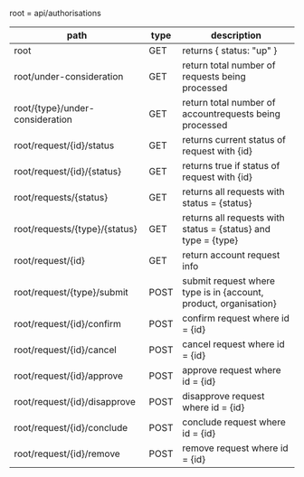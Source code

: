 root =  api/authorisations

|path | type | description|
|---|---|---|
|root|GET| returns { status: "up" }|
|root/under-consideration |GET| return total number of requests being processed
|root/{type}/under-consideration |GET| return total number of accountrequests being processed
|root/request/{id}/status |GET| returns current status of request with {id}|
|root/request/{id}/{status} |GET| returns true if status of request with {id}| is {status}
|root/requests/{status} |GET| returns all requests with status = {status}
|root/requests/{type}/{status} |GET| returns all requests with status = {status} and type = {type}
|root/request/{id}|GET| return  account request info
|root/request/{type}/submit|POST| submit request where type is in {account, product, organisation}
|root/request/{id}/confirm|POST| confirm request where id = {id} 
|root/request/{id}/cancel|POST| cancel request where id = {id} 
|root/request/{id}/approve|POST| approve request where id = {id} 
|root/request/{id}/disapprove|POST| disapprove request where id = {id} 
|root/request/{id}/conclude|POST| conclude request where id = {id} 
|root/request/{id}/remove|POST| remove request where id = {id} 